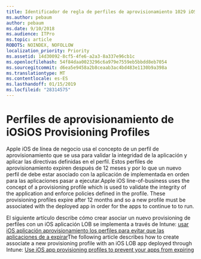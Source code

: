 ```yaml
---
title: Identificador de regla de perfiles de aprovisionamiento 1029 iOS
ms.author: pebaum
author: pebaum
ms.date: 9/10/2018
ms.audience: ITPro
ms.topic: article
ROBOTS: NOINDEX, NOFOLLOW
localization_priority: Priority
ms.assetid: 14d30092-8cf5-4fe6-a2a3-8a337e96cb1c
ms.openlocfilehash: 54f84daa0023296c6a979e7559eb5bbdd8eb7054
ms.sourcegitcommit: d6ea5e9458a2b8ceaab3ac4bd483e1130b9a398a
ms.translationtype: MT
ms.contentlocale: es-ES
ms.lasthandoff: 01/15/2019
ms.locfileid: "28314575"
---
```

# <a name="ios-provisioning-profiles"></a><span data-ttu-id="8cef4-102">Perfiles de aprovisionamiento de iOS</span><span class="sxs-lookup"><span data-stu-id="8cef4-102">iOS Provisioning Profiles</span></span>

<span data-ttu-id="8cef4-p101">Apple iOS de línea de negocio usa el concepto de un perfil de aprovisionamiento que se usa para validar la integridad de la aplicación y aplicar las directivas definidas en el perfil. Estos perfiles de aprovisionamiento expiren después de 12 meses y por lo que un nuevo perfil de debe estar asociado con la aplicación de implementada en orden para las aplicaciones pasar a ejecutar.</span><span class="sxs-lookup"><span data-stu-id="8cef4-p101">Apple iOS line-of-business uses the concept of a provisioning profile which is used to validate the integrity of the application and enforce policies defined in the profile. These provisioning profiles expire after 12 months and so a new profile must be associated with the deployed app in order for the apps to continue to to run.</span></span>
  
<span data-ttu-id="8cef4-105">El siguiente artículo describe cómo crear asociar un nuevo provisioning de perfiles con un iOS aplicación LOB se implementa a través de Intune: [usar iOS aplicación aprovisionamiento los perfiles para evitar que las aplicaciones de a expirar](https://docs.microsoft.com/intune/app-provisioning-profile-ios)</span><span class="sxs-lookup"><span data-stu-id="8cef4-105">The following article describes how to create associate a new provisioning profile with an iOS LOB app deployed through Intune: [Use iOS app provisioning profiles to prevent your apps from expiring](https://docs.microsoft.com/intune/app-provisioning-profile-ios)</span></span>
  

